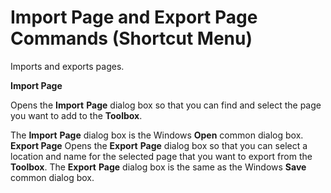 
# Import Page and Export Page Commands (Shortcut Menu)

Imports and exports pages.

 **Import Page**

Opens the  **Import** **Page** dialog box so that you can find and select the page you want to add to the **Toolbox**.

The  **Import** **Page** dialog box is the Windows **Open** common dialog box.
 **Export Page**
Opens the  **Export** **Page** dialog box so that you can select a location and name for the selected page that you want to export from the **Toolbox**.
The  **Export** **Page** dialog box is the same as the Windows **Save** common dialog box.
